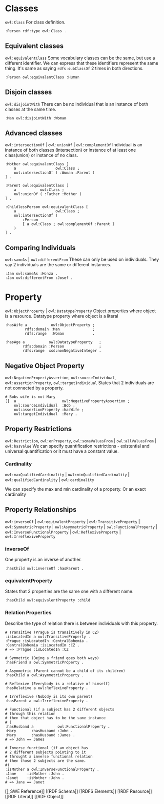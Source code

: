 # Classes
`owl:Class`
For class definition.

```turtle
:Person rdf:type owl:Class .
```
## Equivalent classes
`owl:equivalentClass`
Some vocabulary classes can be the same, but use a different identifier. We can express that these identifiers represent the same thing.
It's same as saying `rdfs:subClassOf` 2 times in both directions.

```turtle
:Person owl:equivalentClass :Human
```

## Disjoin classes
`owl:disjointWith`
There can be no individual that is an instance of both classes at the same time.

```turtle
:Man owl:disjointWith :Woman
```

## Advanced classes
`owl:intersectionOf` | `owl:unionOf` | `owl:complementOf`
Individual is an instance of both classes (intersection) or instance of at least one class(union) or instance of no class.

```turtle
:Mother owl:equivalentClass [
	a                  owl:Class ;
	owl:intersectionOf ( :Woman :Parent )
] .

:Parent owl:equivalentClass [
	a           owl:Class ;
	owl:unionOf ( :Father :Mother )
] .

:ChildlessPerson owl:equivalentClass [
	a                  owl:Class ;
	owl:intersectionOf ( 
		:Person
		[ a owl:Class ; owl:complementOf :Parent ]
	)
] .
```

## Comparing Individuals
`owl:sameAs` | `owl:differentFrom`
These can only be used on individuals.
They say 2 individuals are the same or different instances.

```turtle
:Jan owl:sameAs :Honza .
:Jan owl:differentFrom :Josef .
```

# Property
`owl:ObjectProperty` | `owl:DatatypeProperty`
Object properties where object is a resource.
Datatype property where object is a literal

```turtle
:hasWife a           owl:ObjectProperty ;
		 rdfs:domain :Man               ;
		 rdfs:range  :Woman             .

:hasAge a           owl:DatatypeProperty   ;
		rdfs:domain :Person                ;
		rdfs:range  xsd:nonNegativeInteger .
```

## Negative Object Property
`owl:NegativePropertyAssertion`, `owl:sourceIndividual`, `owl:assertionProperty`, `owl:targetIndividual`
States that 2 individuals are not connected by a property.

```turtle
# Bobs wife is not Mary
[]  a                     owl:NegativePropertyAssertion ;
	owl:sourceIndividual  :Bob ;
	owl:assertionProperty :hasWife ;
	owl:targetIndividual  :Mary .
```

## Property Restrictions
`owl:Restriction`, `owl:onProperty`, `owl:someValuesFrom` | `owl:allValuesFrom` | `owl:hasValue`
We can specify quantification restrictions - existential and universal quantification or it must have a constant value.

### Cardinality
`owl:maxQualifiedCardinality` | `owl:minQualifiedCardinality` | `owl:qualifiedCardinality` | `owl:cardinality`

We can specify the max and min cardinality of a property.
Or an exact cardinality

## Property Relationships
`owl:inverseOf` | `owl:equivalentProperty` | `owl:TransitiveProperty` | `owl:SymmetricProperty` | `owl:AsymmetricProperty` | `owl:FunctionalProperty` | `owl:InverseFunctionalProperty` | `owl:ReflexiveProperty` | `owl:IrreflexiveProperty`

### inverseOf
One property is an inverse of another.

```turtle
:hasChild owl:inverseOf :hasParent .
```

### equivalentProperty
States that 2 properties are the same one with a different name.

```turtle
:hasChild owl:equivalentProperty :child
```

### Relation Properties
Describe the type of relation there is between individuals with this property.

```turtle
# Transitive (Prague is transitively in CZ)
:isLocatedIn a owl:TransitiveProperty .
:Prague :isLocatedIn :CentralBohemia .
:CentralBohemia :isLocatedIn :CZ .
# => :Prague :isLocatedIn :CZ

# Symmetric (Being a friend goes both ways)
:hasFriend a owl:SymmetricProperty .

# Asymmetric (Parent cannot be a child of its children)
:hasChild a owl:AsymmetricProperty .

# Reflexive (Everybody is a relative of himself)
:hasRelative a owl:ReflexiveProperty .

# Irreflexive (Nobody is its own parent)
:hasParent a owl:IrreflexiveProperty .

# Functional (if a subject has 2 different objects
# through this relation
# then that object has to be the same instance
# )
:hasHusband a           owl:FunctionalProperty .
:Mary       :hasHusband :John .
:Mary       :hasHusband :James .
# => John == James

# Inverse functional (if an object has
# 2 different subjects pointing to it
# throught a inverse functional relation
# then those 2 subjects are the same.
#)
:isMother a owl:InverseFunctionalProperty .
:Jane     :isMother :John .
:Janet    :isMother :John .
# => Jane == Janet
```




[[_SWE Reference]]
[[RDF Schema]]
[[RDFS Elements]]
[[RDF Resource]]
[[RDF Literal]]
[[RDF Object]]